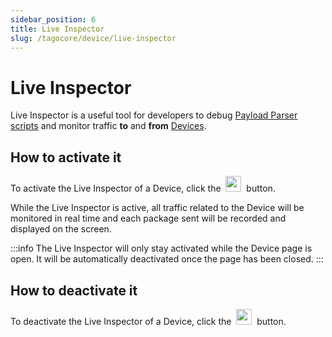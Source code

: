 ```yaml
---
sidebar_position: 6
title: Live Inspector
slug: /tagocore/device/live-inspector
---
```


# Live Inspector

Live Inspector is a useful tool for developers to debug [Payload Parser scripts](/docs/tagocore/resources/device/payload-parser.md) and monitor traffic **to** and **from** [Devices](/docs/tagocore/device).

## How to activate it

To activate the Live Inspector of a Device, click the&nbsp; <img src="/docs_imagem/tagocore/device/live-inspector-play-button.png" height="25px" /> &nbsp;button.

While the Live Inspector is active, all traffic related to the Device will be monitored in real time and each package sent will be recorded and displayed on the screen.

:::info
The Live Inspector will only stay activated while the Device page is open. It will be automatically deactivated once the page has been closed.
:::

## How to deactivate it

To deactivate the Live Inspector of a Device, click the&nbsp; <img src="/docs_imagem/tagocore/device/live-inspector-stop-button.png" height="25px" /> &nbsp;button.
